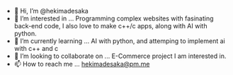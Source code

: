- 👋 Hi, I’m @hekimadesaka
- 👀 I’m interested in ... Programming complex websites with fasinating back-end code, I also love to make c++/c apps, along with AI with python. 
- 🌱 I’m currently learning ... AI with python, and attemping to implement ai with c++ and c
- 💞️ I’m looking to collaborate on ... E-Commerce project I am interested in. 
- 📫 How to reach me ... hekimadesaka@pm.me

<!---
hekimadesaka/hekimadesaka is a ✨ special ✨ repository because its `README.md` (this file) appears on your GitHub profile.
You can click the Preview link to take a look at your changes.
--->
